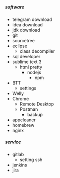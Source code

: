 ##### software
* telegram download
* idea download
* jdk download
* git
* sourcetree
* eclipse
  * class decompiler
* sql developer
* sublime text 3
  * html pretty
    * nodejs
	  * npm
* BTT
  * settings
* Welly
* Chrome
  * Remote Desktop
  * Postman 
    * backup
* appcleaner
* homebrew
* nginx

##### service
* gitlab
  * setting ssh
* jenkins
* jira